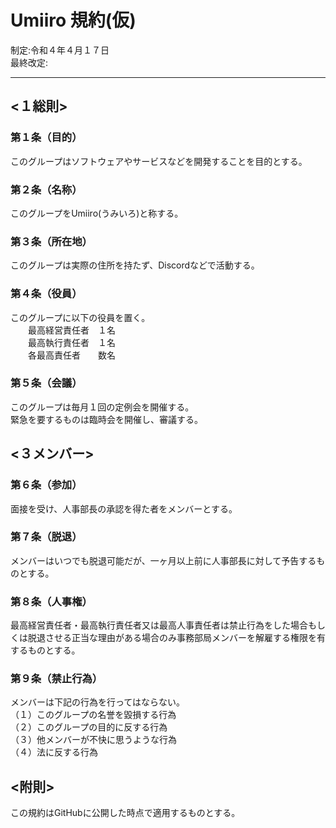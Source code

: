 # Umiiro 規約(仮)
制定:令和４年４月１７日  
最終改定:

---
## <１総則>
### 第１条（目的）
このグループはソフトウェアやサービスなどを開発することを目的とする。

### 第２条（名称）
このグループをUmiiro(うみいろ)と称する。  

### 第３条（所在地）
このグループは実際の住所を持たず、Discordなどで活動する。

### 第４条（役員）
このグループに以下の役員を置く。  
　　最高経営責任者　１名  
　　最高執行責任者　１名  
　　各最高責任者　　数名

### 第５条（会議）
このグループは毎月１回の定例会を開催する。  
緊急を要するものは臨時会を開催し、審議する。
## <３メンバー>
### 第６条（参加）
面接を受け、人事部長の承認を得た者をメンバーとする。

### 第７条（脱退）
メンバーはいつでも脱退可能だが、一ヶ月以上前に人事部長に対して予告するものとする。

### 第８条（人事権）
最高経営責任者・最高執行責任者又は最高人事責任者は禁止行為をした場合もしくは脱退させる正当な理由がある場合のみ事務部局メンバーを解雇する権限を有するものとする。

### 第９条（禁止行為）
メンバーは下記の行為を行ってはならない。  
（１）このグループの名誉を毀損する行為  
（２）このグループの目的に反する行為  
（３）他メンバーが不快に思うような行為  
（４）法に反する行為

## <附則>
この規約はGitHubに公開した時点で適用するものとする。

